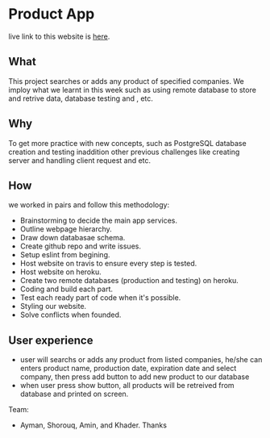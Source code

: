 # Product App

live link to this website is [here](https://productapp1.herokuapp.com/).

## What
This project searches or adds any product of specified companies. We imploy what we learnt in this week such as using remote database to store and retrive data, database testing and , etc.

## Why 
To get more practice with new concepts, such as PostgreSQL database creation and testing inaddition other previous challenges like creating server and handling client request and etc.

## How 
we worked in pairs and follow this methodology:
* Brainstorming to decide the main app services.
* Outline webpage hierarchy.
* Draw down databasae schema.
* Create github repo and write issues.
* Setup eslint from begining.
* Host website on travis to ensure every step is tested.
* Host website on heroku.
* Create two remote databases (production and testing) on heroku.
* Coding and build each part.
* Test each ready part of code when it's possible.
* Styling our website.
* Solve conflicts when founded.

## User experience
* user will searchs or adds any product from listed companies, he/she can enters product name, production date, expiration date and select company, then press add button to add new product to our database
* when user press show button, all products will be retreived from database and printed on screen.

Team:
* Ayman, Shorouq, Amin, and Khader.
Thanks